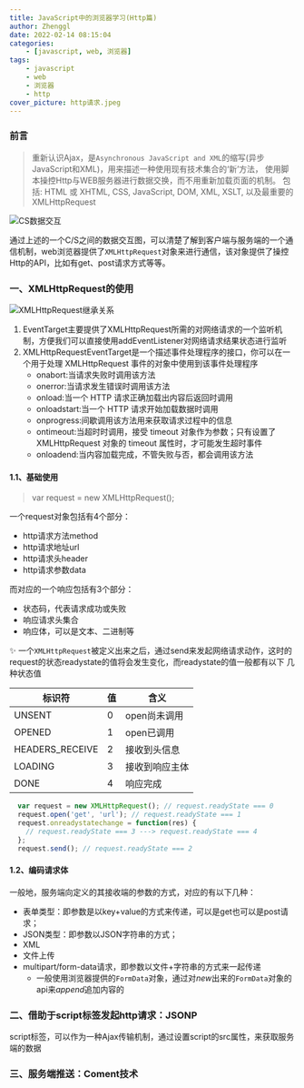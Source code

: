 ```yaml
---
title: JavaScript中的浏览器学习(Http篇)
author: Zhenggl
date: 2022-02-14 08:15:04
categories:
    - [javascript, web, 浏览器]
tags:
    - javascript
    - web
    - 浏览器
    - http
cover_picture: http请求.jpeg
---
```


### 前言

> 重新认识Ajax，是`Asynchronous JavaScript and XML`的缩写(异步JavaScript和XML)，用来描述一种使用现有技术集合的‘新’方法，
> 使用脚本操控Http与WEB服务器进行数据交换，而不用重新加载页面的机制。
> 包括: HTML 或 XHTML,  CSS, JavaScript, DOM, XML, XSLT, 以及最重要的 XMLHttpRequest

![CS数据交互](CS数据交互.png)

通过上述的一个C/S之间的数据交互图，可以清楚了解到客户端与服务端的一个通信机制，web浏览器提供了`XMLHttpRequest`对象来进行通信，该对象提供了操控
Http的API，比如有get、post请求方式等等。

### 一、XMLHttpRequest的使用
![XMLHttpRequest继承关系](XMLHttpRequest继承关系.png)
1. EventTarget主要提供了XMLHttpRequest所需的对网络请求的一个监听机制，方便我们可以直接使用addEventListener对网络请求结果状态进行监听
2. XMLHttpRequestEventTarget是一个描述事件处理程序的接口，你可以在一个用于处理 XMLHttpRequest 事件的对象中使用到该事件处理程序
   - onabort:当请求失败时调用该方法
   - onerror:当请求发生错误时调用该方法
   - onload:当一个 HTTP 请求正确加载出内容后返回时调用
   - onloadstart:当一个 HTTP 请求开始加载数据时调用
   - onprogress:间歇调用该方法用来获取请求过程中的信息
   - ontimeout:当超时时调用，接受 timeout 对象作为参数；只有设置了 XMLHttpRequest 对象的 timeout 属性时，才可能发生超时事件
   - onloadend:当内容加载完成，不管失败与否，都会调用该方法
#### 1.1、基础使用
> var request = new XMLHttpRequest();

一个request对象包括有4个部分：
+ http请求方法method
+ http请求地址url
+ http请求头header
+ http请求参数data

而对应的一个响应包括有3个部分：
+ 状态码，代表请求成功或失败
+ 响应请求头集合
+ 响应体，可以是文本、二进制等

✨ 一个`XMLHttpRequest`被定义出来之后，通过send来发起网络请求动作，这时的request的状态readystate的值将会发生变化，而readystate的值一般都有以下
几种状态值

| 标识符 | 值 | 含义 |
|---|---|---|
| UNSENT | 0 | open尚未调用 |
| OPENED | 1 | open已调用 |
| HEADERS_RECEIVE | 2 | 接收到头信息 |
| LOADING | 3 | 接收到响应主体 |
| DONE | 4 | 响应完成 |

```javascript
  var request = new XMLHttpRequest(); // request.readyState === 0
  request.open('get', 'url'); // request.readyState === 1
  request.onreadystatechange = function(res) {
    // request.readyState === 3 ---> request.readyState === 4
  };
  request.send(); // request.readyState === 2
```
#### 1.2、编码请求体
一般地，服务端向定义的其接收端的参数的方式，对应的有以下几种：
+ 表单类型：即参数是以key+value的方式来传递，可以是get也可以是post请求；
+ JSON类型：即参数以JSON字符串的方式；
+ XML
+ 文件上传
+ multipart/form-data请求，即参数以文件+字符串的方式来一起传递
  - 一般使用浏览器提供的`FormData`对象，通过对*new*出来的`FormData`对象的api来*append*追加内容的

### 二、借助于script标签发起http请求：JSONP
script标签，可以作为一种Ajax传输机制，通过设置script的src属性，来获取服务端的数据
### 三、服务端推送：Coment技术
